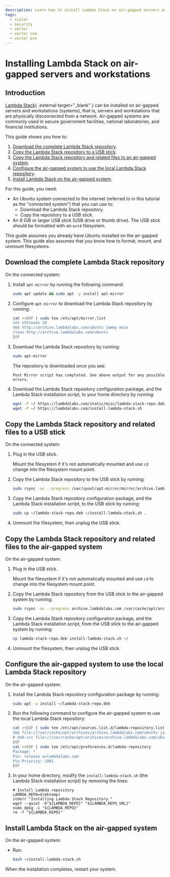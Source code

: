 ```yaml
---
description: Learn how to install Lambda Stack on air-gapped servers and workstations.
tags:
  - scalar
  - security
  - vector
  - vector one
  - vector pro
---
```


# Installing Lambda Stack on air-gapped servers and workstations

## Introduction

[Lambda Stack](https://lambdalabs.com/lambda-stack-deep-learning-software){ .external target="_blank" }
can be installed on air-gapped servers and workstations (systems), that is,
servers and workstations that are physically disconnected from a network.
Air-gapped systems are commonly used in secure government facilities, national
laboratories, and financial institutions.

This guide shows you how to:

1. [Download the complete Lambda Stack repository](#download-the-complete-lambda-stack-repository).
1. [Copy the Lambda Stack repository to a USB stick](#copy-the-lambda-stack-repository-to-a-usb-stick).
1. [Copy the Lambda Stack repository and related files to an air-gapped system](#copy-the-lambda-stack-repository-to-the-air-gapped-system).
1. [Configure the air-gapped system to use the local Lambda Stack repository](#configure-the-air-gapped-system-to-use-the-local-lambda-stack-repository).
1. [Install Lambda Stack on the air-gapped system](#install-lambda-stack-on-the-air-gapped-system).

For this guide, you need:

- An Ubuntu system connected to the internet (referred to in this tutorial as
  the "connected system") that you can use to:
    - Download the Lambda Stack repository.
    - Copy the repository to a USB stick.
- An 8 GiB or larger USB stick (USB drive or thumb drive). The USB stick should
  be formatted with an `ext4` filesystem.

This guide assumes you already have Ubuntu installed on the air-gapped system.
This guide also assumes that you know how to format, mount, and unmount
filesystems.

## Download the complete Lambda Stack repository

On the connected system:

1. Install `apt-mirror` by running the following command:

    ```bash
    sudo apt update && sudo apt -y install apt-mirror
    ```

1. Configure `apt-mirror` to download the Lambda Stack repository by running:

    ```bash
    cat <<EOF | sudo tee /etc/apt/mirror.list
    set nthreads 20
    deb http://archive.lambdalabs.com/ubuntu jammy main
    clean http://archive.lambdalabs.com/ubuntu
    EOF
    ```

1. Download the Lambda Stack repository by running:

    ```bash
    sudo apt-mirror
    ```

    The repository is downloaded once you see:

    ```{ .text .no-copy }
    Post Mirror script has completed. See above output for any possible errors.
    ```

1. Download the Lambda Stack repository configuration package, and the Lambda
   Stack installation script, to your home directory by running:

    ```bash
    wget -P ~/ https://lambdalabs.com/static/misc/lambda-stack-repo.deb &&
    wget -P ~/ https://lambdalabs.com/install-lambda-stack.sh
    ```

## Copy the Lambda Stack repository and related files to a USB stick

On the connected system:

1. Plug in the USB stick.

    Mount the filesystem if it's not automatically mounted and use `cd` change
    into the filesystem mount point.

1. Copy the Lambda Stack repository to the USB stick by running:

    ```bash
    sudo rsync -av --progress /var/spool/apt-mirror/mirror/archive.lambdalabs.com .
    ```

1. Copy the Lambda Stack repository configuration package, and the Lambda
   Stack installation script, to the USB stick by running:

    ```bash
    sudo cp ~/lambda-stack-repo.deb ~/install-lambda-stack.sh .
    ```

1. Unmount the filesystem, then unplug the USB stick.

## Copy the Lambda Stack repository and related files to the air-gapped system

On the air-gapped system:

1. Plug in the USB stick.

    Mount the filesystem if it's not automatically mounted and use `cd` to
    change into the filesystem mount point.

1. Copy the Lambda Stack repository from the USB stick to the air-gapped system
   by running:

    ```bash
    sudo rsync -av --progress archive.lambdalabs.com /var/cache/apt/archives
    ```

1. Copy the Lambda Stack repository configuration package, and the Lambda Stack
   installation script, from the USB stick to the air-gapped system by running:

    ```bash
    cp lambda-stack-repo.deb install-lambda-stack.sh ~/
    ```

1. Unmount the filesystem, then unplug the USB stick.

## Configure the air-gapped system to use the local Lambda Stack repository

On the air-gapped system:

1. Install the Lambda Stack repository configuration package by running:

    ```bash
    sudo apt -y install ~/lambda-stack-repo.deb
    ```

1. Run the following command to configure the air-gapped system to use the local
   Lambda Stack repository:

    ```bash
    cat <<EOF | sudo tee /etc/apt/sources.list.d/lambda-repository.list &&
    deb file:///var/cache/apt/archives/archive.lambdalabs.com/ubuntu jammy main
    # deb-src file:///var/cache/apt/archives/archive.lambdalabs.com/ubuntu jammy main
    EOF
    cat <<EOF | sudo tee /etc/apt/preferences.d/lambda-repository
    Package: *
    Pin: release o=lambdalabs.com
    Pin-Priority: 1001
    EOF
    ```

1. In your home directory, modify the `install-lambda-stack.sh` (the Lambda
   Stack installation script) by removing the lines:

    ```{ .text .no-copy }
    # Install Lambda repository
    LAMBDA_REPO=$(mktemp)
    stderr "Installing Lambda Stack Repository."
    wget --quiet -O"${LAMBDA_REPO}" "${LAMBDA_REPO_URL}"
    sudo dpkg -i "${LAMBDA_REPO}"
    rm -f "${LAMBDA_REPO}"
    ```

## Install Lambda Stack on the air-gapped system

On the air-gapped system:

- Run:

    ```bash
    bash ~/install-lambda-stack.sh
    ```

When the installation completes, restart your system.

